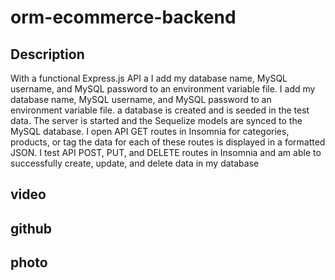 # orm-ecommerce-backend
## Description
With a functional Express.js API a I add my database name, MySQL username, and MySQL password to an environment variable file. I add my database name, MySQL username, and MySQL password to an environment variable file. a database is created and is seeded in the test data. The server  is started and the Sequelize models are synced to the MySQL database.
I open API GET routes in Insomnia for categories, products, or tag the data for each of these routes is displayed in a formatted JSON. I test API POST, PUT, and DELETE routes in Insomnia and  am able to successfully create, update, and delete data in my database

## video
## github
## photo
